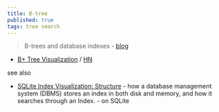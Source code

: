 ```yaml
---
title: B-tree
published: true
tags: tree search
---
```

> B-trees and database indexes - [blog](https://planetscale.com/blog/btrees-and-database-indexes)

- [B+ Tree Visualization](https://btree.app/) / [HN](https://news.ycombinator.com/item?id=42353333)


see also
- [SQLite Index Visualization: Structure](https://mrsuh.com/articles/2024/sqlite-index-visualization-structure/) - how a database management system (DBMS) stores an index in both disk and memory, and how it searches through an Index. - on SQLite
